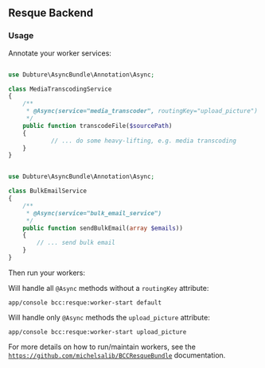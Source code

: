 ## Resque Backend

### Usage

Annotate your worker services:


```php

use Dubture\AsyncBundle\Annotation\Async;

class MediaTranscodingService
{
    /**
     * @Async(service="media_transcoder", routingKey="upload_picture")
     */
    public function transcodeFile($sourcePath)
    {
            // ... do some heavy-lifting, e.g. media transcoding
    }
}
```


```php

use Dubture\AsyncBundle\Annotation\Async;

class BulkEmailService
{
    /**
     * @Async(service="bulk_email_service")
     */
    public function sendBulkEmail(array $emails))
    {
        // ... send bulk email
    }
}
```

Then run your workers:


Will handle all `@Async` methods without a `routingKey` attribute:

`app/console bcc:resque:worker-start default`


Will handle only `@Async` methods the `upload_picture` attribute:

`app/console bcc:resque:worker-start upload_picture`


For more details on how to run/maintain workers, see the [`https://github.com/michelsalib/BCCResqueBundle`](BCCResqueBundle) documentation.